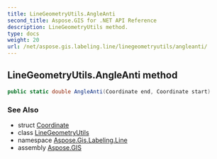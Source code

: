 ```yaml
---
title: LineGeometryUtils.AngleAnti
second_title: Aspose.GIS for .NET API Reference
description: LineGeometryUtils method. 
type: docs
weight: 20
url: /net/aspose.gis.labeling.line/linegeometryutils/angleanti/
---
```

## LineGeometryUtils.AngleAnti method

```csharp
public static double AngleAnti(Coordinate end, Coordinate start)
```

### See Also

* struct [Coordinate](../../../aspose.gis.common/coordinate/)
* class [LineGeometryUtils](../)
* namespace [Aspose.Gis.Labeling.Line](../../linegeometryutils/)
* assembly [Aspose.GIS](../../../)


